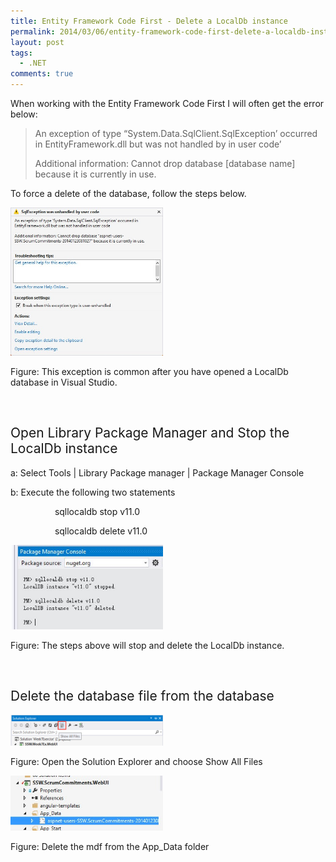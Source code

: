 ```yaml
---
title: Entity Framework Code First - Delete a LocalDb instance
permalink: 2014/03/06/entity-framework-code-first-delete-a-localdb-instance/
layout: post
tags:
  - .NET
comments: true
---
```


<p>When working with the Entity Framework Code First I will often get the error below: </p> <blockquote> <p>An exception of type “System.Data.SqlClient.SqlException’ occurred in EntityFramework.dll but was not handled by in user code’</p> <p>Additional information: Cannot drop database [database name] because it is currently in use.</p></blockquote> <p>To force a delete of the database, follow the steps below. </p> <p><a href="./images/error_6-03-2014-11-04-30-am.jpg"><img title="error_6-03-2014 11-04-30 AM" style="border-top:0;border-right:0;background-image:none;border-bottom:0;padding-top:0;padding-left:0;border-left:0;display:inline;padding-right:0;" border="0" alt="error_6-03-2014 11-04-30 AM" src="./images/error_6-03-2014-11-04-30-am.jpg" width="244" height="237"></a></p> <p>Figure: This exception is common after you have opened a LocalDb database in Visual Studio.</p> 
<p> </p> 

<h2><font style="font-weight:normal;">Open Library Package Manager and Stop the LocalDb instance</font></h2> 

<p>a: Select Tools | Library Package manager | Package Manager Console<br></p> 
<p>b: Execute the following two statements<br></p> <p>                  sqllocaldb stop v11.0<br></p> <p>                  sqllocaldb delete v11.0<br></p>

<p><a href="./images/error_6-03-2014-11-05-59-am.jpg"><img title="error_6-03-2014 11-05-59 AM" style="border-top:0;border-right:0;background-image:none;border-bottom:0;padding-top:0;padding-left:0;border-left:0;display:inline;padding-right:0;" border="0" alt="error_6-03-2014 11-05-59 AM" src="./images/error_6-03-2014-11-05-59-am.jpg" width="244" height="135"></a><br></p> 
<p>Figure: The steps above will stop and delete the LocalDb instance.</p> <p> </p> 

<h2><font style="font-weight:normal;">Delete the database file from the database</font></h2> 
<p><a href="./images/image.png"><img title="image" style="border-top:0;border-right:0;background-image:none;border-bottom:0;padding-top:0;padding-left:0;margin:0;border-left:0;display:inline;padding-right:0;" border="0" alt="image" src="./images/image.png" width="244" height="49"></a></p> <p>Figure: Open the Solution Explorer and choose Show All Files</p> <p><a href="./images/error_6-03-2014-11-05-07-am.jpg"><img title="error_6-03-2014 11-05-07 AM" style="border-top:0;border-right:0;background-image:none;border-bottom:0;padding-top:0;padding-left:0;border-left:0;display:inline;padding-right:0;" border="0" alt="error_6-03-2014 11-05-07 AM" src="./images/error_6-03-2014-11-05-07-am.jpg" width="244" height="88"></a></p> <p>Figure: Delete the mdf from the App_Data folder</p>